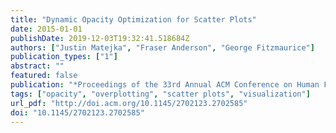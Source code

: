 ```yaml
---
title: "Dynamic Opacity Optimization for Scatter Plots"
date: 2015-01-01
publishDate: 2019-12-03T19:32:41.518684Z
authors: ["Justin Matejka", "Fraser Anderson", "George Fitzmaurice"]
publication_types: ["1"]
abstract: ""
featured: false
publication: "*Proceedings of the 33rd Annual ACM Conference on Human Factors in Computing Systems*"
tags: ["opacity", "overplotting", "scatter plots", "visualization"]
url_pdf: "http://doi.acm.org/10.1145/2702123.2702585"
doi: "10.1145/2702123.2702585"
---
```


